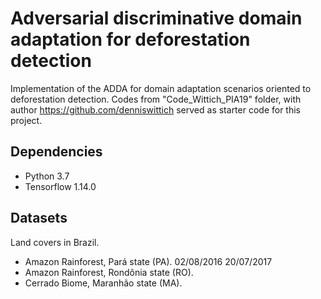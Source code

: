 # Adversarial discriminative domain adaptation for deforestation detection

Implementation of the ADDA for domain adaptation scenarios oriented to deforestation detection. Codes from 
"Code_Wittich_PIA19" folder, with author https://github.com/denniswittich served as starter code for this project.

## Dependencies

- Python 3.7
- Tensorflow 1.14.0

## Datasets
Land covers in Brazil.
- Amazon Rainforest, Pará state (PA).
                02/08/2016
                20/07/2017
- Amazon Rainforest, Rondônia state (RO).
- Cerrado Biome, Maranhão state (MA).
